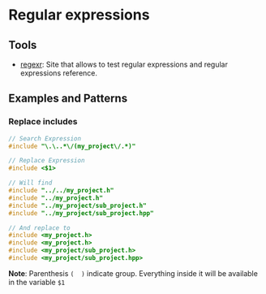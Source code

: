 # Regular expressions

## Tools

- [regexr](https://regexr.com/): Site that allows to test regular expressions and regular expressions reference.

## Examples and Patterns

### Replace includes

```c++
// Search Expression
#include "\.\..*\/(my_project\/.*)" 

// Replace Expression
#include <$1> 

// Will find
#include "../../my_project.h"
#include "../my_project.h"
#include "../my_project/sub_project.h"
#include "../my_project/sub_project.hpp"

// And replace to
#include <my_project.h>
#include <my_project.h>
#include <my_project/sub_project.h>
#include <my_project/sub_project.hpp>
```

**Note**: Parenthesis `(  )` indicate group. Everything inside it will be available in the variable `$1`
